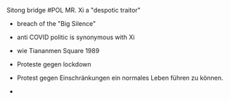 Sitong bridge #POL
MR. Xi a "despotic traitor"

- breach of the "Big Silence"

- anti COVID politic is synonymous with Xi 
- wie Tiananmen Square 1989
- Proteste gegen lockdown 
- Protest gegen Einschränkungen ein normales Leben führen zu können.
-
